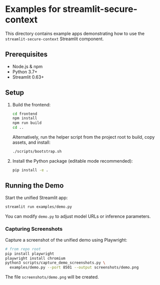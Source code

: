 <!-- examples/README.md -->
# Examples for streamlit-secure-context

This directory contains example apps demonstrating how to use the `streamlit-secure-context` Streamlit component.

## Prerequisites
- Node.js & npm
- Python 3.7+
- Streamlit 0.63+

## Setup
1. Build the frontend:
   ```bash
   cd frontend
   npm install
   npm run build
   cd ..
   ```
   Alternatively, run the helper script from the project root to build, copy assets, and install:
   ```bash
   ./scripts/bootstrap.sh
   ```
2. Install the Python package (editable mode recommended):
   ```bash
   pip install -e .
   ```

## Running the Demo
Start the unified Streamlit app:

```bash
streamlit run examples/demo.py
```
You can modify `demo.py` to adjust model URLs or inference parameters.

### Capturing Screenshots
Capture a screenshot of the unified demo using Playwright:
```bash
# from repo root
pip install playwright
playwright install chromium
python3 scripts/capture_demo_screenshots.py \
  examples/demo.py --port 8501 --output screenshots/demo.png
```
The file `screenshots/demo.png` will be created.
<!-- Image classification demo removed; refer to Demo Mode in basic_demo.py -->
